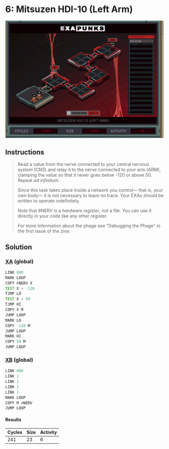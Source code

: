 # 6: Mitsuzen HDI-10 (Left Arm)

<div align="center"><img src="EXAPUNKS - Mitsuzen HDI-10 (241, 23, 6, 2023-07-31-12-12-55).gif" /></div>

## Instructions
> Read a value from the nerve connected to your central nervous system (CNS) and relay it to the nerve connected to your arm (ARM), clamping the value so that it never goes below -120 or above 50. Repeat _ad infinitum_.
> 
> Since this task takes place inside a network you control— that is, your own body— it is not necessary to leave no trace. Your EXAs should be written to operate indefinitely.
> 
> Note that #NERV is a _hardware register_, not a file. You can use it directly in your code like any other register.
> 
> For more information about the phage see "Debugging the Phage" in the first issue of the zine.

## Solution

### [XA](XA.exa) (global)
```asm
LINK 800
MARK LOOP
COPY #NERV X
TEST X < -120
TJMP LO
TEST X > 50
TJMP HI
COPY X M
JUMP LOOP
MARK LO
COPY -120 M
JUMP LOOP
MARK HI
COPY 50 M
JUMP LOOP
```

### [XB](XB.exa) (global)
```asm
LINK 800
LINK 1
LINK 1
LINK 1
LINK 1
MARK LOOP
COPY M #NERV
JUMP LOOP
```

#### Results
| Cycles | Size | Activity |
|--------|------|----------|
| 241    | 23   | 6        |
